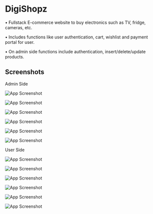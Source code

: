 
# DigiShopz

• Fullstack E-commerce website to buy electronics such as TV, fridge, cameras, etc.

• Includes functions like user authentication, cart, wishlist and payment portal for user.

• On admin side functions include authentication, insert/delete/update products.


## Screenshots
Admin Side

![App Screenshot](https://i.postimg.cc/4xPCryKv/Screenshot-2023-05-29-173008.png)

![App Screenshot](https://i.postimg.cc/yxynkgCv/Screenshot-2023-05-29-173416.png)


![App Screenshot](https://i.postimg.cc/4xmbTFy8/image.png)

![App Screenshot](https://i.postimg.cc/Sxh2gT82/image.png)

![App Screenshot](https://i.postimg.cc/mgjD8bBJ/image.png)

![App Screenshot](https://i.postimg.cc/g0pV6c47/image.png)

User Side

![App Screenshot](https://i.postimg.cc/WbRwP7gj/image.png)

![App Screenshot](https://i.postimg.cc/t44Z01Sp/image.png)

![App Screenshot](https://i.postimg.cc/QM5jvh3j/image.png)

![App Screenshot](https://i.postimg.cc/KY40Y8zy/Screenshot-2023-05-29-174254.png)

![App Screenshot](https://i.postimg.cc/6qKVCW9q/image.png)

![App Screenshot](https://i.postimg.cc/vmzGGXcK/Screenshot-2023-05-29-174501.png)
